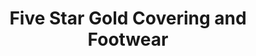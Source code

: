 ---
title: "Five Star Gold Covering and Footwear"
url: /palakkad/five-star-gold-covering-and-footwear/
shop: shoes
---
